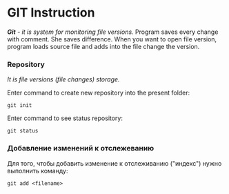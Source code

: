 # GIT Instruction

_**Git** - it is system for monitoring file versions._ Program saves every change with comment. She saves difference. When you want to open file version, program loads source file and adds into the file change the version.

### Repository

*It is file versions (file changes) storage.*

Enter command to create new repository into the present folder:

    git init

Enter command to see status repository:

    git status
    
### Добавление изменений к отслежеванию

Для того, чтобы добавить изменение к отслеживанию ("индекс") нужно выполнить команду:

    git add <filename>

